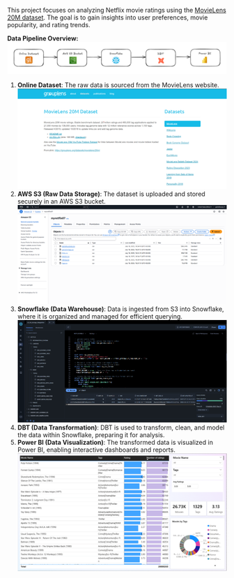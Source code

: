 This project focuses on analyzing Netflix movie ratings using the [MovieLens 20M dataset](https://grouplens.org/datasets/movielens/20m/). The goal is to gain insights into user preferences, movie popularity, and rating trends.

**Data Pipeline Overview:**
![Data Pipeline Architecture](netflixdbt/images/Architecture.png "Data Pipeline Architecture")
1. **Online Dataset**: The raw data is sourced from the MovieLens website.
![Online Dataset](netflixdbt/images/Dataset.png "Online Dataset")
2. **AWS S3 (Raw Data Storage)**: The dataset is uploaded and stored securely in an AWS S3 bucket.
![AWS S3 Bucket](netflixdbt/images/AWS.png "AWS S3 Bucket")
3. **Snowflake (Data Warehouse)**: Data is ingested from S3 into Snowflake, where it is organized and managed for efficient querying.
![Snowflake UI](netflixdbt/images/Snowflake.png "Snowflake UI")
4. **DBT (Data Transformation)**: DBT is used to transform, clean, and model the data within Snowflake, preparing it for analysis.
5. **Power BI (Data Visualization)**: The transformed data is visualized in Power BI, enabling interactive dashboards and reports.
![Power BI Dashboard](netflixdbt/images/Dashboard.png "Power BI Dashboard")
